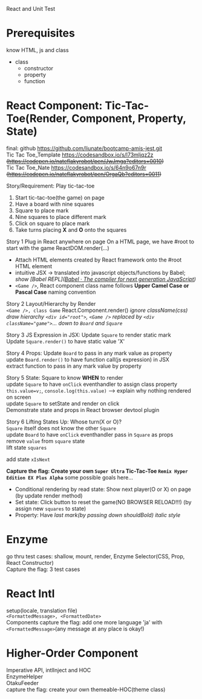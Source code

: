 React and Unit Test

# Prerequisites
know HTML, js and class
  - class
    - constructor
    - property
    - function

# React Component: Tic-Tac-Toe(Render, Component, Property, State)
final: github https://github.com/liunate/bootcamp-amis-jest.git  
Tic Tac Toe_Template https://codesandbox.io/s/l73mljqz2z    
~~(https://codepen.io/nateflakyrobot/pen/JwJmga?editors=0010)~~  
Tic Tac Toe_Nate https://codesandbox.io/s/64n9o67n9r  
~~(https://codepen.io/nateflakyrobot/pen/OrgaQb?editors=0011)~~

Story/Requirement:
Play tic-tac-toe
1. Start tic-tac-toe(the game) on page
2. Have a board with nine squares
3. Square to place mark
4. Nine squares to place different mark
5. Click on square to place mark
6. Take turns placing **X** and **O** onto the squares

Story 1 Plug in React anywhere on page
On a HTML page, we have #root to start with the game
ReactDOM.render(...)
  - Attach HTML elements created by React framework onto the #root HTML element
  - intuitive JSX -> translated into javascript objects/functions by Babel; 
  _show [Babel REPL]([Babel · The compiler for next generation JavaScript](https://babeljs.io/repl/#?babili=false&browsers=&build=&builtIns=false&spec=false&loose=false&code_lz=MYewdgzgLgBApgGzgWzmWBeGAeAFgRgD4AJRBEAGhgHcQAnBAEwEJsB6AwgbgChRJY_KAEMAlmDh0YWRiGABXVOgB0AczhQAokiVQAQgE8AkowAUAcjogQUcwEpeAJTjDgUACIB5ALLK6aRklTRBQ0KCohMQk6Bx4gA&debug=false&forceAllTransforms=false&shippedProposals=false&circleciRepo=&evaluate=false&fileSize=false&timeTravel=false&sourceType=module&lineWrap=true&presets=react&prettier=false&targets=&version=6.26.0&envVersion=))_
  - `<Game />`, React component class name follows **Upper Camel Case or Pascal Case** naming convention

Story 2 Layout/Hierarchy by Render  
`<Game />, class Game` React.Component.render()
*ignore className(css)*  
*draw hierarchy `<div id="root">`, `<Game />` replaced by `<div className="game">`... down to `Board` and `Square`*

Story 3 JS Expression in JSX: Update `Square` to render static mark  
Update `Square.render()` to have static value 'X'

Story 4 Props: Update `Board` to pass in any mark value as property  
update `Board.render()` to have function call(js expression) in JSX  
extract function to pass in any mark value by property

Story 5 State: Square to know **WHEN** to render  
update `Square` to have `onClick` eventhandler to assign class property `this.value=v;`, `console.log(this.value)` --> explain why nothing rendered on screen  
update `Square` to setState and render on click  
Demonstrate state and props in React browser devtool plugin

Story 6 Lifting States Up: Whose turn(X or O)?  
`Square` itself does not know the other `Square`  
update `Board` to have `onClick` eventhandler pass in `Square` as props  
remove `value` from `square` state  
lift state `squares`

add state `xIsNext`

**Capture the flag: Create your own `Super Ultra` Tic-Tac-Toe `Remix Hyper Edition EX Plus Alpha`**
some possible goals here...
- Conditional rendering by read state: Show next player(O or X) on page (by update render method)
- Set state: Click button to reset the game(NO BROWSER RELOAD!!!) (by assign new `squares` to state)
- Property: Have <em> last mark(by passing down shouldBold) italic style</em>

# Enzyme
go thru test cases: shallow, mount, render, Enzyme Selector(CSS, Prop, React Constructor)  
Capture the flag: 3 test cases
  
# React Intl
setup(locale, translation file)  
`<FormattedMessage>, <FormattedDate>`  
Components
capture the flag: add one more language 'ja' with `<FormattedMessage>`(any message at any place is okay!)

# Higher-Order Component
Imperative API, intlInject and HOC  
EnzymeHelper  
OtakuFeeder  
capture the flag: create your own themeable-HOC(theme class) 
